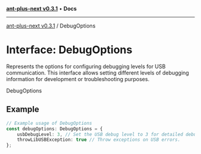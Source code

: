[**ant-plus-next v0.3.1**](../README.md) • **Docs**

***

[ant-plus-next v0.3.1](../README.md) / DebugOptions

# Interface: DebugOptions

Represents the options for configuring debugging levels for USB communication.
This interface allows setting different levels of debugging information for development or troubleshooting purposes.

 DebugOptions

## Example

```ts
// Example usage of DebugOptions
const debugOptions: DebugOptions = {
    usbDebugLevel: 3, // Set the USB debug level to 3 for detailed debug output.
    throwLibUSBException: true // Throw exceptions on USB errors.
};
```
